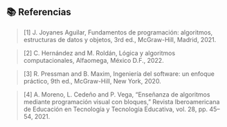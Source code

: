 
## 📚 Referencias

>[1] J. Joyanes Aguilar, Fundamentos de programación: algoritmos, estructuras de datos y objetos, 3rd ed., McGraw-Hill, Madrid, 2021.

>[2] C. Hernández and M. Roldán, Lógica y algoritmos computacionales, Alfaomega, México D.F., 2022.

>[3] R. Pressman and B. Maxim, Ingeniería del software: un enfoque práctico, 9th ed., McGraw-Hill, New York, 2020.

>[4] A. Moreno, L. Cedeño and P. Vega, “Enseñanza de algoritmos mediante programación visual con bloques,” Revista Iberoamericana de Educación en Tecnología y Tecnología Educativa, vol. 28, pp. 45–54, 2021.

